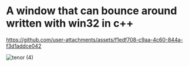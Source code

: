 # A window that can bounce around written with win32 in c++


https://github.com/user-attachments/assets/f1edf708-c9aa-4c60-844a-f3d1addce042

![tenor (4)](https://github.com/user-attachments/assets/27ffa153-483c-4ef6-a8b2-881d845f1484)
